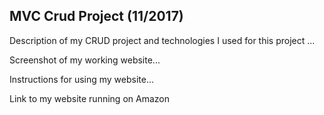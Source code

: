 ## MVC Crud Project (11/2017)
Description of my CRUD project and technologies I used for this project ...

Screenshot of my working website...

Instructions for using my website...

Link to my website running on Amazon
